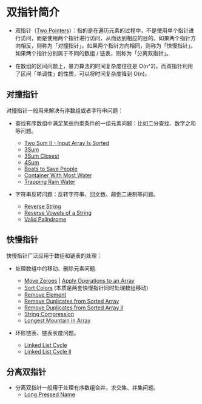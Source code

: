 # 双指针简介

- 双指针（[Two Pointers](https://leetcode.com/tag/two-pointers/)）：指的是在遍历元素的过程中，不是使用单个指针进行访问，而是使用两个指针进行访问，从而达到相应的目的。如果两个指针方向相反，则称为「对撞指针」。如果两个指针方向相同，则称为「快慢指针」。如果两个指针分别属于不同的数组 / 链表，则称为「分离双指针」。

- 在数组的区间问题上，暴力算法的时间复杂度往往是 O(n^2)。而双指针利用了区间「单调性」的性质，可以将时间复杂度降到 O(n)。

## 对撞指针

对撞指针一般用来解决有序数组或者字符串问题：

- 查找有序数组中满足某些约束条件的一组元素问题：比如二分查找、数字之和等问题。

  - [Two Sum II - Input Array Is Sorted](https://leetcode.com/problems/two-sum-ii-input-array-is-sorted/)
  - [3Sum](https://leetcode.com/problems/3sum/)
  - [3Sum Closest](https://leetcode.com/problems/3sum-closest/)
  - [4Sum](https://leetcode.com/problems/4sum/)
  - [Boats to Save People](https://leetcode.com/problems/boats-to-save-people/)
  - [Container With Most Water](https://leetcode.com/problems/container-with-most-water/)
  - [Trapping Rain Water](https://leetcode.com/problems/trapping-rain-water/)

- 字符串反转问题：反转字符串、回文数、颠倒二进制等问题。
  - [Reverse String](https://leetcode.com/problems/reverse-string/)
  - [Reverse Vowels of a String](https://leetcode.com/problems/reverse-vowels-of-a-string/)
  - [Valid Palindrome](https://leetcode.com/problems/valid-palindrome/)

## 快慢指针

快慢指针广泛应用于数组和链表的处理：

- 处理数组中的移动、删除元素问题.

  - [Move Zeroes](https://leetcode.com/problems/move-zeroes/) | [Apply Operations to an Array](https://leetcode.com/problems/apply-operations-to-an-array/)
  - [Sort Colors](https://leetcode.com/problems/sort-colors/) (本质是两套快慢指针同时处理数组移动)
  - [Remove Element](https://leetcode.com/problems/remove-element/)
  - [Remove Duplicates from Sorted Array](https://leetcode.com/problems/remove-duplicates-from-sorted-array/)
  - [Remove Duplicates from Sorted Array II](https://leetcode.com/problems/remove-duplicates-from-sorted-array-ii/)
  - [String Compression](https://leetcode.com/problems/string-compression/)
  - [Longest Mountain in Array](https://leetcode.com/problems/longest-mountain-in-array/)

- 环形链表、链表长度问题。
  - [Linked List Cycle](https://leetcode.com/problems/linked-list-cycle/)
  - [Linked List Cycle II](https://leetcode.com/problems/linked-list-cycle-ii/)

## 分离双指针

- 分离双指针一般用于处理有序数组合并，求交集、并集问题。
  - [Long Pressed Name](https://leetcode.com/problems/long-pressed-name/)
